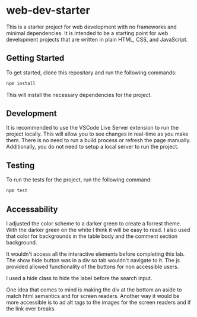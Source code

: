 # web-dev-starter

This is a starter project for web development with no frameworks and minimal
dependencies. It is intended to be a starting point for web development projects
that are written in plain HTML, CSS, and JavaScript.

## Getting Started

To get started, clone this repository and run the following commands:

```bash
npm install
```
This will install the necessary dependencies for the project.

## Development

It is recommended to use the VSCode Live Server extension to run the project
locally. This will allow you to see changes in real-time as you make them. There
is no need to run a build process or refresh the page manually. Additionally,
you do not need to setup a local server to run the project.

## Testing

To run the tests for the project, run the following command:

```bash
npm test
```

## Accessability

I adjusted the color scheme to a darker green to create a forrest theme. With the darker green on the white I think it will be easy to read. I also used that color for backgrounds in the table body and the comment section background.

It wouldn't access all the interactive elements before completing this lab. The show hide button was in a div so tab wouldn't navigate to it. The js provided allowed functionality of the buttons for non accessible users. 

I used a hide class to hide the label before the search input.


One idea that comes to mind is making the div at the bottom an aside to match html semantics and for screen readers.
Another way it would be more accessible is to ad alt tags to the images for the screen readers and if the link ever breaks.